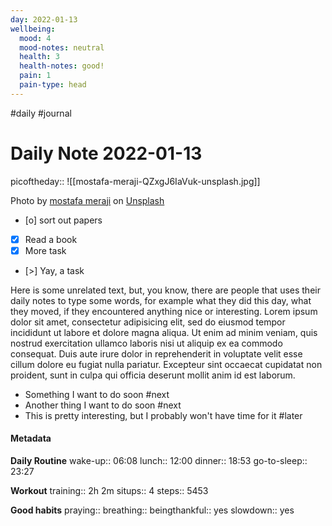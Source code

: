 ```yaml
---
day: 2022-01-13
wellbeing:
  mood: 4
  mood-notes: neutral
  health: 3
  health-notes: good!
  pain: 1
  pain-type: head
---
```

#daily #journal
# Daily Note 2022-01-13

picoftheday:: ![[mostafa-meraji-QZxgJ6IaVuk-unsplash.jpg]]

Photo by <a href="https://unsplash.com/@mostafa_meraji?utm_source=unsplash&utm_medium=referral&utm_content=creditCopyText">mostafa meraji</a> on <a href="https://unsplash.com/?utm_source=unsplash&utm_medium=referral&utm_content=creditCopyText">Unsplash</a>
  

- [o] sort out papers
- [x] Read a book
- [x] More task
- [>] Yay, a task

Here is some unrelated text, but, you know, there are people that uses their daily notes to type some words, for example what they did this day, what they moved, if they encountered anything nice or interesting. Lorem ipsum dolor sit amet, consectetur adipisicing elit, sed do eiusmod tempor incididunt ut labore et dolore magna aliqua. Ut enim ad minim veniam, quis nostrud exercitation ullamco laboris nisi ut aliquip ex ea commodo consequat. Duis aute irure dolor in reprehenderit in voluptate velit esse cillum dolore eu fugiat nulla pariatur. Excepteur sint occaecat cupidatat non proident, sunt in culpa qui officia deserunt mollit anim id est laborum.

- Something I want to do soon #next
- Another thing I want to do soon #next
- This is pretty interesting, but I probably won't have time for it #later

#### Metadata

**Daily Routine**
wake-up:: 06:08
lunch:: 12:00
dinner:: 18:53
go-to-sleep:: 23:27

**Workout**
training:: 2h 2m
situps:: 4
steps:: 5453

**Good habits**
praying:: 
breathing:: 
beingthankful:: yes
slowdown:: yes

